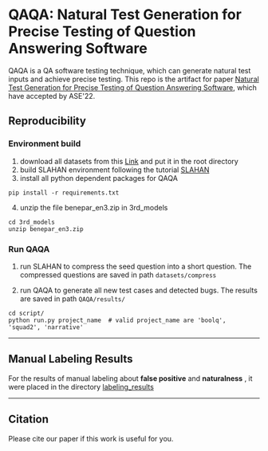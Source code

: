 # QAQA: Natural Test Generation for Precise Testing of Question Answering Software
QAQA is a QA software testing technique, which can generate natural test inputs and achieve precise testing.
This repo is the artifact for paper [Natural Test Generation for Precise Testing of Question Answering Software](https://drive.google.com/file/d/1Cw_h3maEIQGnywAGwj6NAoPuI5DaOweH/view?usp=sharing), which have accepted by ASE'22.



## Reproducibility

### Environment build

1. download all datasets from this [Link](https://drive.google.com/drive/folders/18tbGI89R3S9YIYRPHxIZcv6drQCJZ6RE?usp=sharing) and put it in the root directory
2. build SLAHAN environment following the tutorial [SLAHAN](https://github.com/kamigaito/SLAHAN)
3. install all python dependent packages for QAQA
```
pip install -r requirements.txt
```
4. unzip the file benepar_en3.zip in 3rd_models
```
cd 3rd_models
unzip benepar_en3.zip
```


### Run QAQA

1. run SLAHAN to compress the seed question into a short question. 
The compressed questions are saved in path `datasets/compress`

2. run QAQA to generate all new test cases and detected bugs. 
The results are saved in path `QAQA/results/`

```
cd script/
python run.py project_name  # valid project_name are 'boolq', 'squad2', 'narrative' 
```


----

## Manual Labeling Results

For the results of manual labeling about **false positive** and **naturalness** , it were placed in the directory [labeling_results](./labeling_results)

-----

## Citation
Please cite our paper if this work is useful for you.

